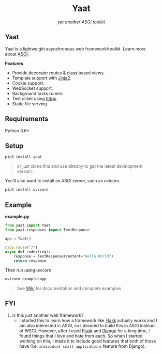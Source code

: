 <h1 align="center">Yaat</h1>  
<p align="center"><i>yet another ASGI toolkit</i> </p>

## Yaat

Yaat is a lightweight asynchronous web framework/toolkit. Learn more about <a href="https://asgi.readthedocs.io/en/latest/" target="_blank">ASGI</a>.  

**Features**  

- Provide decorator routes & class based views.
- Template support with [Jinja2](https://jinja.palletsprojects.com/).
- Cookie support.
- WebSocket support.
- Background tasks runner.
- Test client using [httpx](https://www.python-httpx.org/).
- Static file serving.

## Requirements

Python 3.6+

## Setup

```bash
pip3 install yaat
```

> or just clone this and use directly to get the latest development version.

You'll also want to install an ASGI server, such as uvicorn.

```bash
pip3 install uvicorn
```

## Example

**example.py**
```python
from yaat import Yaat
from yaat.responses import TextResponse

app = Yaat()

@app.route("/")
async def index(req):
    response = TextResponse(content="Hello World")
    return response
```

Then run using uvicorn:

```bash
uvicorn example:app
```

> See <a href="https://github.com/the-robot/yaat/wiki">Wiki</a> for documentation and complete examples

## FYI

1. Is this just another web framework?
    - I started this to learn how a framework like <a href="https://palletsprojects.com/p/flask/" target="_blank">Flask</a> actually works and I am also interested in ASGI, so I decided to build this in ASGI instead of WSGI. However, after I used <a href="https://palletsprojects.com/p/flask/" target="_blank">Flask</a> and <a href="https://www.djangoproject.com" target="_blank">Django</a> for a long time, I found things that I love and hate from each. So when I started working on this, I made it to include good features that both of those have (I.e. `individual small applications` feature from Django).

